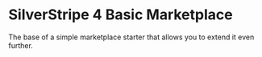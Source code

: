 # SilverStripe 4 Basic Marketplace

The base of a simple marketplace starter that allows you to extend it even further.